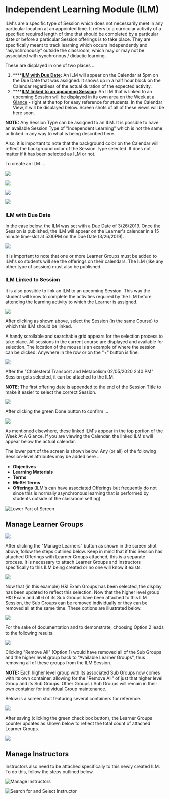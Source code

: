 # Independent Learning Module \(ILM\)

ILM's are a specific type of Session which does not necessarily meet in any particular location at an appointed time. It refers to a curricular activity of a specified required length of time that should be completed by a particular date or before a particular Session offerings is to take place. They are specifically meant to track learning which occurs independently and “asynchronously” outside the classroom, which may or may not be associated with synchronous / didactic learning. 

These are displayed in one of two places ...

1. \*\*\*\*[**ILM with Due Date**](https://iliosproject.gitbook.io/ilios-user-guide/courses-and-sessions/sessions/independent-learning-module-ilm#ilm-with-due-date)**:** An ILM will appear on the Calendar at 5pm on the Due Date that was assigned. It shows up in a half hour block on the Calendar regardless of the actual duration of the expected activity.
2. \*\*\*\*[**ILM linked to an upcoming Session**](https://iliosproject.gitbook.io/ilios-user-guide/courses-and-sessions/sessions/independent-learning-module-ilm#ilm-linked-to-session): An ILM that is linked to an upcoming Session will be displayed in its own area on the [Week at a Glance](https://iliosproject.gitbook.io/ilios-user-guide/dashboard/week-at-a-glance) - right at the top for easy reference for students. In the Calendar View, it will be displayed below. Screen shots of all of these views will be here soon.

**NOTE:** Any Session Type can be assigned to an ILM. It is possible to have an available Session Type of "Independent Learning" which is not the same or linked in any way to what is being described here.

Also, it is important to note that the background color on the Calendar will reflect the background color of the Session Type selected. It does not matter if it has been selected as ILM or not.

To create an ILM ...

![](../../.gitbook/assets/fndcrs1.png)

![](../../.gitbook/assets/fndcrs2.png)

![](../../.gitbook/assets/fndcrs3.png)

![](../../.gitbook/assets/fndcrs4.png)

### ILM with Due Date

In the case below, the ILM was set with a Due Date of 3/26/2019. Once the Session is published, the ILM will appear on the Learner's calendar in a 15 minute time-slot at 5:00PM on the Due Date \(3/26/2019\).

![](../../.gitbook/assets/rw_ilm5.png)

It is important to note that one or more Learner Groups must be added to ILM's so students will see the offerings on their calendars. The ILM \(like any other type of session\) must also be published.

### ILM Linked to Session

It is also possible to link an ILM to an upcoming Session. This way the student will know to complete the activities required by the ILM before attending the learning activity to which the Learner is assigned.

![](../../.gitbook/assets/ilm_linked_1.png)

After clicking as shown above, select the Session \(in the same Course\) to which this ILM should be linked.

A handy scrollable and searchable grid appears for the selection process to take place. All sessions in the current course are displayed and available for selection. The location of the mouse is an example of where the session can be clicked. Anywhere in the row or on the "+" button is fine.

![](../../.gitbook/assets/ilm_linked_2.png)

After the "Cholesterol Transport and Metabolism 02/05/2020 2:40 PM" Session gets selected, it can be attached to the ILM. 

**NOTE**: The first offering date is appended to the end of the Session Title to make it easier to select the correct Session.

![](../../.gitbook/assets/ilm_linked_3.png)

After clicking the green Done button to confirm ...

![](../../.gitbook/assets/ilm_linked_4.png)

As mentioned elsewhere, these linked ILM's appear in the top portion of the Week At A Glance. If you are viewing the Calendar, the linked ILM's will appear below the actual calendar. 

The lower part of the screen is shown below. Any \(or all\) of the following Session-level attributes may be added here ...

* **Objectives** 
* **Learning Materials**
* **Terms**
* **MeSH Terms**
* **Offerings** \(ILM's can have associated Offerings but frequently do not since this is normally asynchronous learning that is performed by students outside of the classroom setting\).

![Lower Part of Screen](../../.gitbook/assets/rw_ilm6.png)

## Manage Learner Groups

![](../../.gitbook/assets/ilm_indiv1.png)

After clicking the "Manage Learners" button as shown in the screen shot above, follow the steps outlined below. Keep in mind that if this Session has attached Offerings with Learner Groups attached, this is a separate process. It is necessary to attach Learner Groups and Instructors specifically to this ILM being created or no one will know it exists.

![](../../.gitbook/assets/rw_ilm7.png)

Now that \(in this example\) H&I Exam Groups has been selected, the display has been updated to reflect this selection. Now that the higher level group H&I Exam and all 6 of its Sub Groups have been attached to this ILM Session, the Sub Groups can be removed individually or they can be removed all at the same time. These options are illustrated below.

![](../../.gitbook/assets/rw_ilm8.png)

For the sake of documentation and to demonstrate, choosing Option 2 leads to the following results.

![](../../.gitbook/assets/rw_ilm9.png)

Clicking "Remove All" \(Option 1\) would have removed all of the Sub Groups and the higher level group back to "Available Learner Groups", thus removing all of these groups from the ILM Session.

**NOTE:** Each higher level group with its associated Sub Groups now comes with its own container, allowing for the "Remove All" of just that higher level Group and its Sub Groups. Other Groups / Sub Groups will remain in their own container for individual Group maintenance.

Below is a screen shot featuring several containers for reference.

![](../../.gitbook/assets/rw_ilm10.png)

After saving \(clicking the green check box button\), the Learner Groups counter updates as shown below to reflect the total count of attached Learner Groups.

![](../../.gitbook/assets/rw_ilm11.png)

## Manage Instructors

Instructors also need to be attached specifically to this newly created ILM. To do this, follow the steps outlined below.

![Manage Instructors](../../.gitbook/assets/rw_ilm12.png)

![Search for and Select Instructor](../../.gitbook/assets/rw_ilm13.png)





